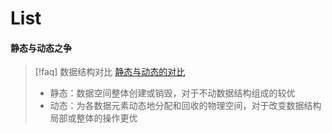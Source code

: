 # List

#### 静态与动态之争

> [!faq] 数据结构对比
> [静态与动态的对比](files/slides/Tsinghua-DSA-2024Fall-chapter/03.List.pdf#page=2)
> - 静态：数据空间整体创建或销毁，对于不动数据结构组成的较优
> - 动态：为各数据元素动态地分配和回收的物理空间，对于改变数据结构局部或整体的操作更优